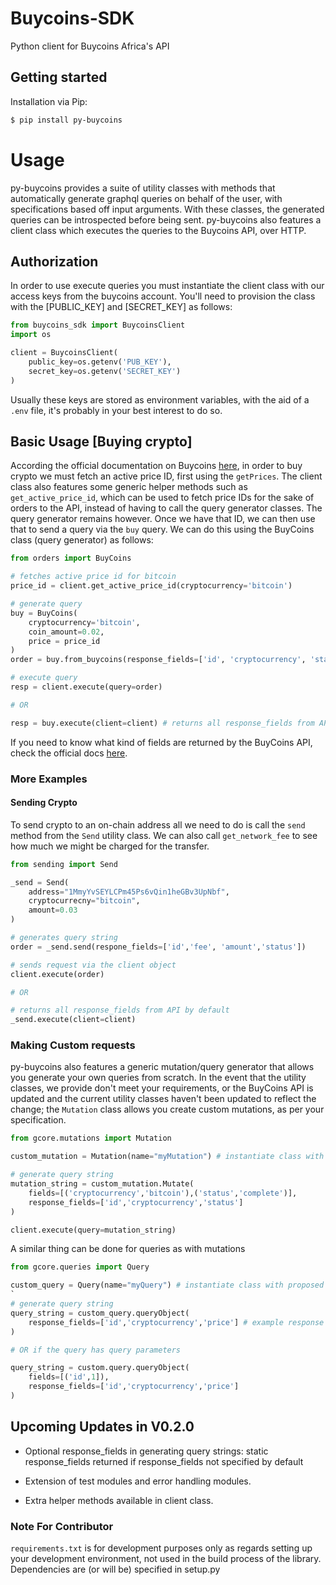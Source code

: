 # Buycoins-SDK
Python client for Buycoins Africa's API

## Getting started
Installation via Pip:

```bash
$ pip install py-buycoins
```

# Usage
py-buycoins provides a suite of utility classes with methods that automatically generate graphql queries on behalf of the user, with specifications based off input arguments. With these classes, the generated queries can be introspected before being sent. py-buycoins also features a client class which executes the queries to the Buycoins API, over HTTP.


## Authorization
In order to use execute queries you must instantiate the client class with our access keys from the buycoins account. You'll need to provision the class with the \[PUBLIC_KEY\] and \[SECRET_KEY\] as follows:

```python
from buycoins_sdk import BuycoinsClient
import os

client = BuycoinsClient(
    public_key=os.getenv('PUB_KEY'),
    secret_key=os.getenv('SECRET_KEY')
)

```

Usually these keys are stored as environment variables, with the aid of a `.env` file, it's probably in your best interest to do so.


## Basic Usage [Buying crypto]
According the official documentation on Buycoins [here](https://developers.buycoins.africa/), in order to buy crypto we must fetch an active price ID, first using the `getPrices`. The client class also features some generic helper methods such as `get_active_price_id`, which can be used to fetch price IDs for the sake of orders to the API, instead of having to call the query generator classes. The query generator remains however. Once we have that ID, we can then use that to send a query via the `buy` query. We can do this using the BuyCoins class (query generator) as follows:

```python
from orders import BuyCoins

# fetches active price id for bitcoin
price_id = client.get_active_price_id(cryptocurrency='bitcoin') 

# generate query
buy = BuyCoins(
    cryptocurrency='bitcoin',
    coin_amount=0.02,
    price = price_id
)
order = buy.from_buycoins(response_fields=['id', 'cryptocurrency', 'status']) # generates query string

# execute query
resp = client.execute(query=order)

# OR

resp = buy.execute(client=client) # returns all response_fields from API by default
```
If you need to know what kind of fields are returned by the BuyCoins API, check the official docs [here](https://developers.buycoins.africa/).


### More Examples
#### Sending Crypto
To send crypto to an on-chain address all we need to do is call the `send` method from the `Send` utility class. We can also call `get_network_fee` to see how much we might be charged for the transfer.

```python
from sending import Send

_send = Send(
    address="1MmyYvSEYLCPm45Ps6vQin1heGBv3UpNbf",
    cryptocurrecny="bitcoin",
    amount=0.03
)

# generates query string
order = _send.send(respone_fields=['id','fee', 'amount','status'])

# sends request via the client object
client.execute(order)

# OR

# returns all response_fields from API by default
_send.execute(client=client)

```

### Making Custom requests 
py-buycoins also features a generic mutation/query generator that allows you generate your own queries from scratch. In the event that the utility classes, we provide don't meet your requirements, or the BuyCoins API is updated and the current utility classes haven't been updated to reflect the change; the `Mutation` class allows you create custom mutations, as per your specification.

```python
from gcore.mutations import Mutation

custom_mutation = Mutation(name="myMutation") # instantiate class with proposed name of mutation

# generate query string
mutation_string = custom_mutation.Mutate(
    fields=[('cryptocurrency','bitcoin'),('status','complete')],
    response_fields=['id','cryptocurrency','status']
)

client.execute(query=mutation_string)
```

A similar thing can be done for queries as with mutations

```python
from gcore.queries import Query

custom_query = Query(name="myQuery") # instantiate class with proposed name of query
`
# generate query string
query_string = custom_query.queryObject(
    response_fields=['id','cryptocurrency','price'] # example response fields
)

# OR if the query has query parameters

query_string = custom.query.queryObject(
    fields=[('id',1]),
    response_fields=['id','cryptocurrency','price']
)
```

## Upcoming Updates in V0.2.0

- Optional response_fields in generating query strings: static response_fields returned if response_fields not specified by default

- Extension of test modules and error handling modules.

- Extra helper methods available in client class.

### Note For Contributor

```requirements.txt``` is for development purposes only as regards setting up your development environment, not used in the build process of the library. Dependencies are (or will be) specified in setup.py
